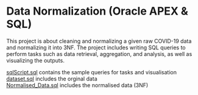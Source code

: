 # Data Normalization (Oracle APEX & SQL)

This project is about cleaning and normalizing a given raw COVID-19 data and normalizing it into 3NF. The project includes writing SQL queries to perform tasks such as data retrieval, aggregation, and analysis, as well as visualizing the outputs. 

[sqlScript.sql](https://github.com/carrotpie25/Portfolio/blob/3e47e56337a8f62e6207735b2658fd81b7a1ce17/Covid%2019%20Data%20Normalization/sqlScript.sql) contains the sample queries for tasks and visualisation<br>
[dataset.sql](https://github.com/carrotpie25/Portfolio/blob/d51187c65a3b776c007ee211a119a500e163ed13/Covid%2019%20Data%20Normalization/dataset.sql) includes the orginal data <br>
[Normalised_Data.sql](https://github.com/carrotpie25/Portfolio/blob/bbe66a8db8399e59423baf88af617f913b3679e3/Covid%2019%20Data%20Normalization/Normalized_Data.sql) includes the normalised data (3NF)

